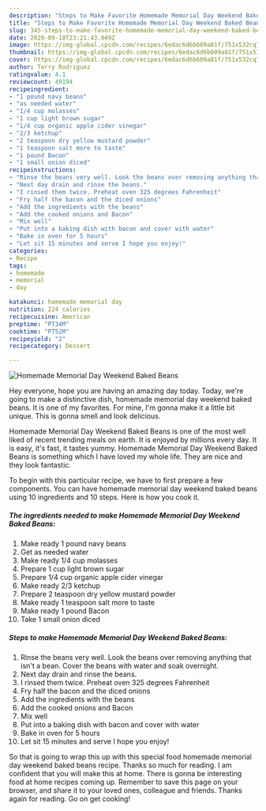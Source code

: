 ```yaml
---
description: "Steps to Make Favorite Homemade Memorial Day Weekend Baked Beans"
title: "Steps to Make Favorite Homemade Memorial Day Weekend Baked Beans"
slug: 345-steps-to-make-favorite-homemade-memorial-day-weekend-baked-beans
date: 2020-09-10T23:21:43.049Z
image: https://img-global.cpcdn.com/recipes/6edac6d6b609a81f/751x532cq70/homemade-memorial-day-weekend-baked-beans-recipe-main-photo.jpg
thumbnail: https://img-global.cpcdn.com/recipes/6edac6d6b609a81f/751x532cq70/homemade-memorial-day-weekend-baked-beans-recipe-main-photo.jpg
cover: https://img-global.cpcdn.com/recipes/6edac6d6b609a81f/751x532cq70/homemade-memorial-day-weekend-baked-beans-recipe-main-photo.jpg
author: Terry Rodriguez
ratingvalue: 4.1
reviewcount: 49194
recipeingredient:
- "1 pound navy beans"
- "as needed water"
- "1/4 cup molasses"
- "1 cup light brown sugar"
- "1/4 cup organic apple cider vinegar"
- "2/3 ketchup"
- "2 teaspoon dry yellow mustard powder"
- "1 teaspoon salt more to taste"
- "1 pound Bacon"
- "1 small onion diced"
recipeinstructions:
- "Rinse the beans very well. Look the beans over removing anything that isn&#39;t a bean. Cover the beans with water and soak overnight."
- "Next day drain and rinse the beans."
- "I rinsed them twice. Preheat oven 325 degrees Fahrenheit"
- "Fry half the bacon and the diced onions"
- "Add the ingredients with the beans"
- "Add the cooked onions and Bacon"
- "Mix well"
- "Put into a baking dish with bacon and cover with water"
- "Bake in oven for 5 hours"
- "Let sit 15 minutes and serve I hope you enjoy!"
categories:
- Recipe
tags:
- homemade
- memorial
- day

katakunci: homemade memorial day 
nutrition: 224 calories
recipecuisine: American
preptime: "PT34M"
cooktime: "PT52M"
recipeyield: "2"
recipecategory: Dessert

---
```



![Homemade Memorial Day Weekend Baked Beans](https://img-global.cpcdn.com/recipes/6edac6d6b609a81f/751x532cq70/homemade-memorial-day-weekend-baked-beans-recipe-main-photo.jpg)

Hey everyone, hope you are having an amazing day today. Today, we're going to make a distinctive dish, homemade memorial day weekend baked beans. It is one of my favorites. For mine, I'm gonna make it a little bit unique. This is gonna smell and look delicious.



Homemade Memorial Day Weekend Baked Beans is one of the most well liked of recent trending meals on earth. It is enjoyed by millions every day. It is easy, it's fast, it tastes yummy. Homemade Memorial Day Weekend Baked Beans is something which I have loved my whole life. They are nice and they look fantastic.


To begin with this particular recipe, we have to first prepare a few components. You can have homemade memorial day weekend baked beans using 10 ingredients and 10 steps. Here is how you cook it.

<!--inarticleads1-->

##### The ingredients needed to make Homemade Memorial Day Weekend Baked Beans:

1. Make ready 1 pound navy beans
1. Get as needed water
1. Make ready 1/4 cup molasses
1. Prepare 1 cup light brown sugar
1. Prepare 1/4 cup organic apple cider vinegar
1. Make ready 2/3 ketchup
1. Prepare 2 teaspoon dry yellow mustard powder
1. Make ready 1 teaspoon salt more to taste
1. Make ready 1 pound Bacon
1. Take 1 small onion diced




<!--inarticleads2-->

##### Steps to make Homemade Memorial Day Weekend Baked Beans:

1. Rinse the beans very well. Look the beans over removing anything that isn&#39;t a bean. Cover the beans with water and soak overnight.
1. Next day drain and rinse the beans.
1. I rinsed them twice. Preheat oven 325 degrees Fahrenheit
1. Fry half the bacon and the diced onions
1. Add the ingredients with the beans
1. Add the cooked onions and Bacon
1. Mix well
1. Put into a baking dish with bacon and cover with water
1. Bake in oven for 5 hours
1. Let sit 15 minutes and serve I hope you enjoy!




So that is going to wrap this up with this special food homemade memorial day weekend baked beans recipe. Thanks so much for reading. I am confident that you will make this at home. There is gonna be interesting food at home recipes coming up. Remember to save this page on your browser, and share it to your loved ones, colleague and friends. Thanks again for reading. Go on get cooking!
